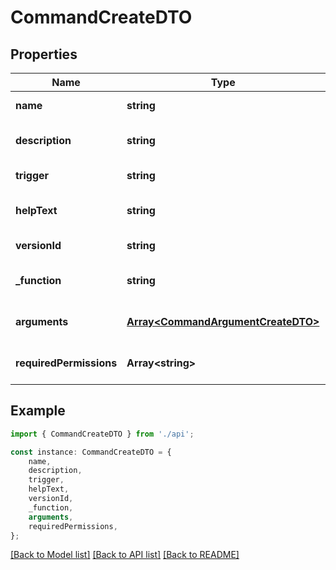 # CommandCreateDTO


## Properties

Name | Type | Description | Notes
------------ | ------------- | ------------- | -------------
**name** | **string** |  | [default to undefined]
**description** | **string** |  | [optional] [default to undefined]
**trigger** | **string** |  | [default to undefined]
**helpText** | **string** |  | [optional] [default to undefined]
**versionId** | **string** |  | [default to undefined]
**_function** | **string** |  | [optional] [default to undefined]
**arguments** | [**Array&lt;CommandArgumentCreateDTO&gt;**](CommandArgumentCreateDTO.md) |  | [optional] [default to undefined]
**requiredPermissions** | **Array&lt;string&gt;** |  | [optional] [default to undefined]

## Example

```typescript
import { CommandCreateDTO } from './api';

const instance: CommandCreateDTO = {
    name,
    description,
    trigger,
    helpText,
    versionId,
    _function,
    arguments,
    requiredPermissions,
};
```

[[Back to Model list]](../README.md#documentation-for-models) [[Back to API list]](../README.md#documentation-for-api-endpoints) [[Back to README]](../README.md)
